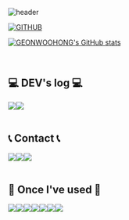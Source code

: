 <div align="left">

![header](https://capsule-render.vercel.app/api?type=waving&color=timeGradient&text=Welcome%20to%20GEONWOOHONG's%20GitHub%20👋&animation=twinkling&fontSize=35&fontAlignY=40&fontAlign=50&height=250)


[![GITHUB](https://hits.seeyoufarm.com/api/count/incr/badge.svg?url=https%3A%2F%2Fgithub.com%2FGEONWOOHONG0&count_bg=%23F29494&title_bg=%232F2E2E&icon=github.svg&icon_color=%23FFFFFF&title=GITHUB&edge_flat=false)](https://github.com/GEONWOOHONG)

[![GEONWOOHONG's GitHub stats](https://github-readme-stats.vercel.app/api?username=GEONWOOHONG&include_all_commits=true&theme=nord&hide_border=true&count_private=true)](https://github.com/GEONWOOHONG/github-readme-stats)
 
<br>

## 💻 DEV's log 💻
<div style="display:flex; flex-direction:row;">
  <a href="https://dev-lazy.tistory.com/">
        <img src="https://img.shields.io/badge/Tistory-000000?style=for-the-badge&logo=Tistory&logoColor=white"> 
  <a href="https://velog.io/@redgil77">
        <img src="https://img.shields.io/badge/Velog-20C997?style=for-the-badge&logo=Velog&logoColor=white"> 
    </a>
</div><br>

## 📞 Contact 📞
<div style="display:flex; flex-direction:row;">
  <a href="https://www.instagram.com/geonwoo03_dev/">
    <img src="https://img.shields.io/badge/Instagram-E4405F?style=flat-square&logo=Instagram&logoColor=white"/>
  </a>
  <a href="mailto:redgil77@smail.kongju.ac.kr">
    <img src="https://img.shields.io/badge/Outlook-0078D4?style=flat-square&logo=microsoftoutlook&logoColor=white"/>
  </a>
  <a href="mailto:redgil030802@gmail.com">
    <img src="https://img.shields.io/badge/Gmail-EA4335?style=flat-square&logo=gmail&logoColor=white"/>
  </a>
</div><br>

## 🔨 Once I've used 🔨
<div style="display:flex; flex-direction:row;">
  <img src="https://img.shields.io/badge/C-00599C?style=for-the-badge&logo=c&logoColor=white"/>
  <img src="https://img.shields.io/badge/C%2B%2B-00599C?style=for-the-badge&logo=c%2B%2B&logoColor=white"/>
  <img src="https://img.shields.io/badge/Python-14354C?style=for-the-badge&logo=python&logoColor=white"/>
  <img src="https://img.shields.io/badge/R-276DC3?style=for-the-badge&logo=r&logoColor=white"/>
  <img src="https://img.shields.io/badge/Java-ED8B00?style=for-the-badge&logo=openjdk&logoColor=white"/>
  <br>
  <img src="https://img.shields.io/badge/Amazon_AWS-232F3E?style=for-the-badge&logo=amazon-aws&logoColor=white"/>
  <img src="https://img.shields.io/badge/Google_Cloud-4285F4?style=for-the-badge&logo=google-cloud&logoColor=white"/>
<br>
  
</div><br>
</div>

